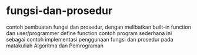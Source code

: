 # fungsi-dan-prosedur
contoh pembuatan fungsi dan prosedur, dengan melibatkan built-in function dan user/programmer define function
contoh program sederhana ini sebagai contoh implementasi penggunaan fungsi dan prosedur pada matakuliah Algoritma dan Pemrograman
